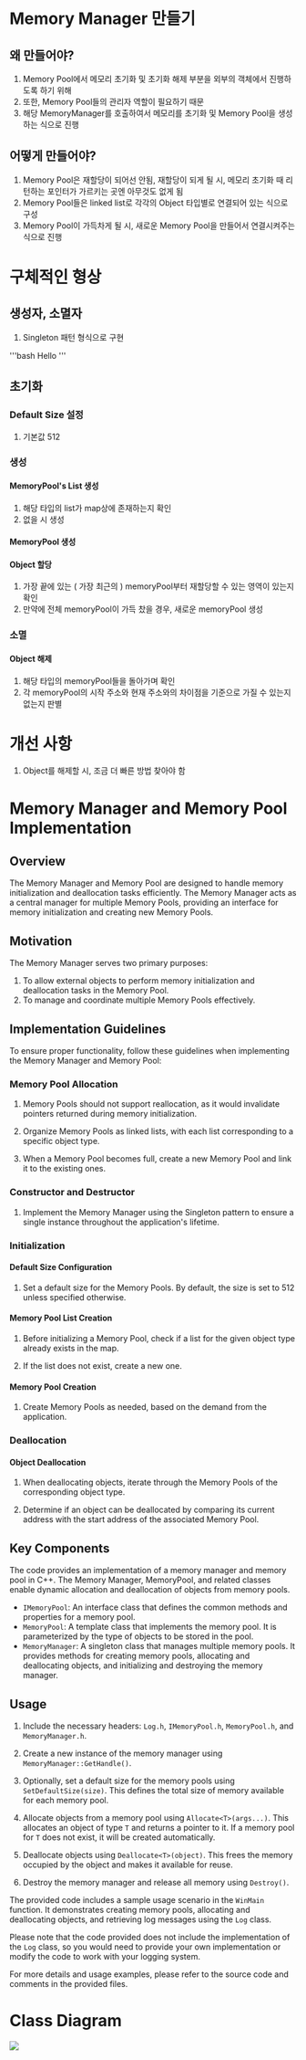 # Memory Manager 만들기

## 왜 만들어야?
1. Memory Pool에서 메모리 초기화 및 초기화 해제 부분을 외부의 객체에서 진행하도록 하기 위해
2. 또한, Memory Pool들의 관리자 역할이 필요하기 때문
3. 해당 MemoryManager를 호출하여서 메모리를 초기화 및 Memory Pool을 생성하는 식으로 진행

## 어떻게 만들어야?
1. Memory Pool은 재할당이 되어선 안됨, 재할당이 되게 될 시, 메모리 초기화 때 리턴하는 포인터가 가르키는 곳엔 아무것도 없게 됨
2. Memory Pool들은 linked list로 각각의 Object 타입별로 연결되어 있는 식으로 구성
3. Memory Pool이 가득차게 될 시, 새로운 Memory Pool을 만들어서 연결시켜주는 식으로 진행

# 구체적인 형상
## 생성자, 소멸자
1. Singleton 패턴 형식으로 구현

'''bash
Hello
'''

## 초기화
### Default Size 설정
1. 기본값 512

### 생성
#### MemoryPool's List 생성
1. 해당 타입의 list가 map상에 존재하는지 확인
2. 없을 시 생성

#### MemoryPool 생성

#### Object 할당
1. 가장 끝에 있는 ( 가장 최근의 ) memoryPool부터 재할당할 수 있는 영역이 있는지 확인
2. 만약에 전체 memoryPool이 가득 찼을 경우, 새로운 memoryPool 생성

### 소멸
#### Object 해제
1. 해당 타입의 memoryPool들을 돌아가며 확인
2. 각 memoryPool의 시작 주소와 현재 주소와의 차이점을 기준으로 가질 수 있는지 없는지 판별

# 개선 사항
1. Object를 해제할 시, 조금 더 빠른 방법 찾아야 함

# Memory Manager and Memory Pool Implementation

## Overview

The Memory Manager and Memory Pool are designed to handle memory initialization and deallocation tasks efficiently. The Memory Manager acts as a central manager for multiple Memory Pools, providing an interface for memory initialization and creating new Memory Pools.

## Motivation

The Memory Manager serves two primary purposes:
1. To allow external objects to perform memory initialization and deallocation tasks in the Memory Pool.
2. To manage and coordinate multiple Memory Pools effectively.

## Implementation Guidelines

To ensure proper functionality, follow these guidelines when implementing the Memory Manager and Memory Pool:

### Memory Pool Allocation

1. Memory Pools should not support reallocation, as it would invalidate pointers returned during memory initialization.

2. Organize Memory Pools as linked lists, with each list corresponding to a specific object type.

3. When a Memory Pool becomes full, create a new Memory Pool and link it to the existing ones.

### Constructor and Destructor

1. Implement the Memory Manager using the Singleton pattern to ensure a single instance throughout the application's lifetime.

### Initialization

#### Default Size Configuration

1. Set a default size for the Memory Pools. By default, the size is set to 512 unless specified otherwise.

#### Memory Pool List Creation

1. Before initializing a Memory Pool, check if a list for the given object type already exists in the map.

2. If the list does not exist, create a new one.

#### Memory Pool Creation

1. Create Memory Pools as needed, based on the demand from the application.

### Deallocation

#### Object Deallocation

1. When deallocating objects, iterate through the Memory Pools of the corresponding object type.

2. Determine if an object can be deallocated by comparing its current address with the start address of the associated Memory Pool.

## Key Components

The code provides an implementation of a memory manager and memory pool in C++. The Memory Manager, MemoryPool, and related classes enable dynamic allocation and deallocation of objects from memory pools.

- `IMemoryPool`: An interface class that defines the common methods and properties for a memory pool.
- `MemoryPool`: A template class that implements the memory pool. It is parameterized by the type of objects to be stored in the pool.
- `MemoryManager`: A singleton class that manages multiple memory pools. It provides methods for creating memory pools, allocating and deallocating objects, and initializing and destroying the memory manager.

## Usage

1. Include the necessary headers: `Log.h`, `IMemoryPool.h`, `MemoryPool.h`, and `MemoryManager.h`.

2. Create a new instance of the memory manager using `MemoryManager::GetHandle()`.

3. Optionally, set a default size for the memory pools using `SetDefaultSize(size)`. This defines the total size of memory available for each memory pool.

4. Allocate objects from a memory pool using `Allocate<T>(args...)`. This allocates an object of type `T` and returns a pointer to it. If a memory pool for `T` does not exist, it will be created automatically.

5. Deallocate objects using `Deallocate<T>(object)`. This frees the memory occupied by the object and makes it available for reuse.

6. Destroy the memory manager and release all memory using `Destroy()`.

The provided code includes a sample usage scenario in the `WinMain` function. It demonstrates creating memory pools, allocating and deallocating objects, and retrieving log messages using the `Log` class.

Please note that the code provided does not include the implementation of the `Log` class, so you would need to provide your own implementation or modify the code to work with your logging system.

For more details and usage examples, please refer to the source code and comments in the provided files.

# Class Diagram
<img src ="./class diagram.png">
